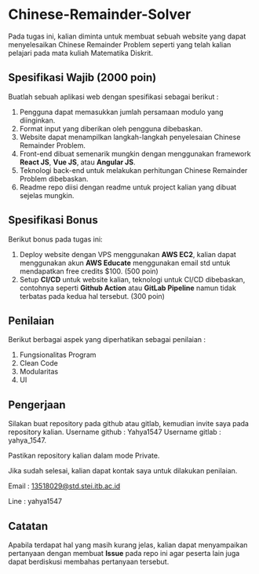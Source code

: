 # Chinese-Remainder-Solver

Pada tugas ini, kalian diminta untuk membuat sebuah website yang dapat menyelesaikan Chinese Remainder Problem seperti yang telah kalian pelajari pada mata kuliah Matematika Diskrit.

## Spesifikasi Wajib (2000 poin)
Buatlah sebuah aplikasi web dengan spesifikasi sebagai berikut : 

1. Pengguna dapat memasukkan jumlah persamaan modulo yang diinginkan.
2. Format input yang diberikan oleh pengguna dibebaskan. 
3. Website dapat menampilkan langkah-langkah penyelesaian Chinese Remainder Problem.
4. Front-end dibuat semenarik mungkin dengan menggunakan framework **React JS**, **Vue JS**, atau **Angular JS**.
5. Teknologi back-end untuk melakukan perhitungan Chinese Remainder Problem dibebaskan.
6. Readme repo diisi dengan readme untuk project kalian yang dibuat sejelas mungkin.

## Spesifikasi Bonus
Berikut bonus pada tugas ini:

1. Deploy website dengan VPS menggunakan **AWS EC2**, kalian dapat menggunakan akun **AWS Educate** menggunakan email std untuk mendapatkan free credits $100. (500 poin)
2. Setup **CI/CD** untuk website kalian, teknologi untuk CI/CD dibebaskan, contohnya seperti **Github Action** atau **GitLab Pipeline** namun tidak terbatas pada kedua hal tersebut. (300 poin)

## Penilaian
Berikut berbagai aspek yang diperhatikan sebagai penilaian :
1. Fungsionalitas Program
2. Clean Code
3. Modularitas
4. UI

## Pengerjaan
Silakan buat repository pada github atau gitlab, kemudian invite saya pada repository kalian. 
Username github : Yahya1547
Username gitlab : yahya_1547.

Pastikan repository kalian dalam mode Private.

Jika sudah selesai, kalian dapat kontak saya untuk dilakukan penilaian. 

Email : 13518029@std.stei.itb.ac.id

Line : yahya1547
    
## Catatan
Apabila terdapat hal yang masih kurang jelas, kalian dapat menyampaikan pertanyaan dengan membuat **Issue** pada repo ini agar peserta lain juga dapat berdiskusi membahas pertanyaan tersebut.
